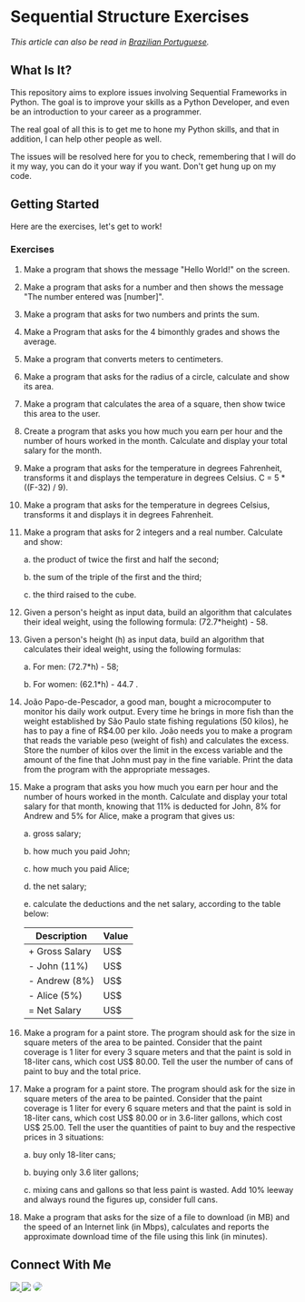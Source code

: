 # Sequential Structure Exercises 

*This article can also be read in
[Brazilian Portuguese](README-pt-BR.md).*

## What Is It?

This repository aims to explore issues involving Sequential Frameworks in Python. The goal is to improve your skills as a Python Developer, and even be an introduction to your career as a programmer.

The real goal of all this is to get me to hone my Python skills, and that in addition, I can help other people as well.

The issues will be resolved here for you to check, remembering that I will do it my way, you can do it your way if you want. Don't get hung up on my code.

## Getting Started

Here are the exercises, let's get to work!

### Exercises

1. Make a program that shows the message "Hello World!" on the screen.

2. Make a program that asks for a number and then shows the message "The number entered was [number]".

3. Make a program that asks for two numbers and prints the sum.

4. Make a Program that asks for the 4 bimonthly grades and shows the average.

5. Make a program that converts meters to centimeters.

6. Make a program that asks for the radius of a circle, calculate and show its area.

7. Make a program that calculates the area of a square, then show twice this area to the user.

8. Create a program that asks you how much you earn per hour and the number of hours worked in the month. Calculate and 
display your total salary for the month.

9. Make a program that asks for the temperature in degrees Fahrenheit, transforms it and displays the temperature in 
degrees Celsius.
C = 5 * ((F-32) / 9).

10. Make a program that asks for the temperature in degrees Celsius, transforms it and displays it in degrees Fahrenheit.

11. Make a program that asks for 2 integers and a real number. Calculate and show:
  
    a. the product of twice the first and half the second;
    
    b. the sum of the triple of the first and the third;
    
    c. the third raised to the cube.

12. Given a person's height as input data, build an algorithm that calculates their ideal weight, using the following formula: (72.7*height) - 58.

13. Given a person's height (h) as input data, build an algorithm that calculates their ideal weight, using the following formulas:
  
    a. For men: (72.7*h) - 58;
  
    b. For women: (62.1*h) - 44.7 .

14. João Papo-de-Pescador, a good man, bought a microcomputer to monitor his daily work output. Every time he brings in more fish than the weight established by São Paulo state fishing regulations (50 kilos), he has to pay a fine of R$4.00 per kilo. João needs you to make a program that reads the variable peso (weight of fish) and calculates the excess. Store the number of kilos over the limit in the excess variable and the amount of the fine that John must pay in the fine variable. Print the data from the program with the appropriate messages.

15. Make a program that asks you how much you earn per hour and the number of hours worked in the month. Calculate and display your total salary for that month, knowing that 11% is deducted for John, 8% for Andrew and 5% for Alice, make a program that gives us:

    a. gross salary;

    b. how much you paid John;

    c. how much you paid Alice;

    d. the net salary;

    e. calculate the deductions and the net salary, according to the table below:

    | Description | Value |
    | --- | --- |
    | + Gross Salary | US$ |
    | - John (11%) | US$ |
    | - Andrew (8%) | US$ |
    | - Alice (5%) | US$ |
    | = Net Salary | US$ |


15. Make a program for a paint store. The program should ask for the size in square meters of the area to be painted. Consider that the paint coverage is 1 liter for every 3 square meters and that the paint is sold in 18-liter cans, which cost US$ 80.00. Tell the user the number of cans of paint to buy and the total price.

16. Make a program for a paint store. The program should ask for the size in square meters of the area to be painted. Consider that the paint coverage is 1 liter for every 6 square meters and that the paint is sold in 18-liter cans, which cost US$ 80.00 or in 3.6-liter gallons, which cost US$ 25.00.
Tell the user the quantities of paint to buy and the respective prices in 3 situations:

    a. buy only 18-liter cans;

    b. buying only 3.6 liter gallons;

    c. mixing cans and gallons so that less paint is wasted. Add 10% leeway and always round the figures up, consider full cans.

17. Make a program that asks for the size of a file to download (in MB) and the speed of an Internet link (in Mbps), calculates and reports the approximate download time of the file using this link (in minutes).

## Connect With Me

<div align="left"> 
<a href="https://twitter.com/abraoolu" target="_blank"><img src="https://img.shields.io/badge/-Twitter-%23E4405F?style=for-the-badge&logo=twitter&logoColor=white"</a>
<a href = "mailto:abraaolucassb@gmail.com"> <img src="https://img.shields.io/badge/-Gmail-%23333?style=for-the-badge&logo=gmail&logoColor=white" target="_blank"></a>
<a href="https://www.linkedin.com/in/abraão-lucas-7052b6239/" target="_blank"><img src="https://img.shields.io/badge/-LinkedIn-%230077B5?style=for-the-badge&logo=linkedin&logoColor=white" style="border-radius: 30px" target="_blank"></a> 
</div>
